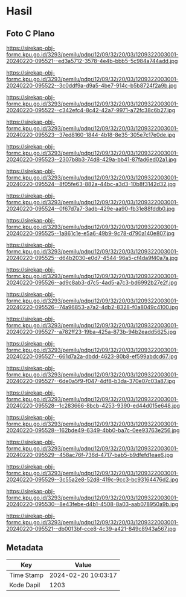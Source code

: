 # Hasil

## Foto C Plano

https://sirekap-obj-formc.kpu.go.id/3293/pemilu/pdpr/12/09/32/20/03/1209322003001-20240220-095521--ed3a5712-3578-4e4b-bbb5-5c984a744add.jpg

https://sirekap-obj-formc.kpu.go.id/3293/pemilu/pdpr/12/09/32/20/03/1209322003001-20240220-095522--3c0ddf9a-d9a5-4be7-914c-b5b8724f2a9b.jpg

https://sirekap-obj-formc.kpu.go.id/3293/pemilu/pdpr/12/09/32/20/03/1209322003001-20240220-095522--c342efc4-8c42-42a7-9971-a72fc38c6b27.jpg

https://sirekap-obj-formc.kpu.go.id/3293/pemilu/pdpr/12/09/32/20/03/1209322003001-20240220-095523--37ed8160-1844-4b18-8e35-305e7c17e0de.jpg

https://sirekap-obj-formc.kpu.go.id/3293/pemilu/pdpr/12/09/32/20/03/1209322003001-20240220-095523--2307b8b3-74d8-429a-bb41-87fad6ed02a1.jpg

https://sirekap-obj-formc.kpu.go.id/3293/pemilu/pdpr/12/09/32/20/03/1209322003001-20240220-095524--8f05fe63-882a-44bc-a3d3-10b8f3142d32.jpg

https://sirekap-obj-formc.kpu.go.id/3293/pemilu/pdpr/12/09/32/20/03/1209322003001-20240220-095524--0f67d7a7-3adb-429e-aa90-fb31e88fddb0.jpg

https://sirekap-obj-formc.kpu.go.id/3293/pemilu/pdpr/12/09/32/20/03/1209322003001-20240220-095525--1a861c1e-e5a6-49b9-9c78-d790a140e807.jpg

https://sirekap-obj-formc.kpu.go.id/3293/pemilu/pdpr/12/09/32/20/03/1209322003001-20240220-095525--d64b2030-e0d7-4544-96a5-cf4da9f40a7a.jpg

https://sirekap-obj-formc.kpu.go.id/3293/pemilu/pdpr/12/09/32/20/03/1209322003001-20240220-095526--ad9c8ab3-d7c5-4ad5-a7c3-bd6992b27e2f.jpg

https://sirekap-obj-formc.kpu.go.id/3293/pemilu/pdpr/12/09/32/20/03/1209322003001-20240220-095526--74a96853-a7a2-4db2-8328-f0a8049c4100.jpg

https://sirekap-obj-formc.kpu.go.id/3293/pemilu/pdpr/12/09/32/20/03/1209322003001-20240220-095527--a782ff23-19ba-425a-873b-94b2eadd5625.jpg

https://sirekap-obj-formc.kpu.go.id/3293/pemilu/pdpr/12/09/32/20/03/1209322003001-20240220-095527--661d7a2a-dbdd-4623-80b8-ef599abdcd67.jpg

https://sirekap-obj-formc.kpu.go.id/3293/pemilu/pdpr/12/09/32/20/03/1209322003001-20240220-095527--6de0a5f9-f047-4df8-b3da-370e07c03a87.jpg

https://sirekap-obj-formc.kpu.go.id/3293/pemilu/pdpr/12/09/32/20/03/1209322003001-20240220-095528--1c283666-8bcb-4253-9390-ed44d015e648.jpg

https://sirekap-obj-formc.kpu.go.id/3293/pemilu/pdpr/12/09/32/20/03/1209322003001-20240220-095528--162bde49-6349-4bb0-ba7c-0ee93763e256.jpg

https://sirekap-obj-formc.kpu.go.id/3293/pemilu/pdpr/12/09/32/20/03/1209322003001-20240220-095529--458ac76f-736d-4717-bab5-b9dfefd1eae6.jpg

https://sirekap-obj-formc.kpu.go.id/3293/pemilu/pdpr/12/09/32/20/03/1209322003001-20240220-095529--3c55a2e8-52d8-419c-9cc3-bc93164476d2.jpg

https://sirekap-obj-formc.kpu.go.id/3293/pemilu/pdpr/12/09/32/20/03/1209322003001-20240220-095530--8e43febe-d4b1-4508-8a03-aab078950a9b.jpg

https://sirekap-obj-formc.kpu.go.id/3293/pemilu/pdpr/12/09/32/20/03/1209322003001-20240220-095521--db0013bf-cce8-4c39-a421-849c8943a567.jpg


## Metadata

| Key        | Value               |
| ---------- | ------------------- |
| Time Stamp | 2024-02-20 10:03:17 |
| Kode Dapil | 1203                |



